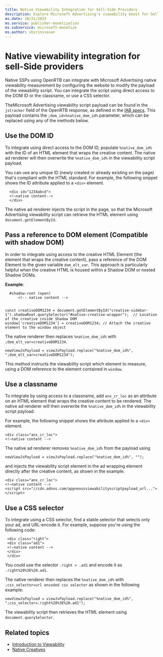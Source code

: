 ```yaml
---
title: Native Viewability Integration for Sell-Side Providers
description: Explore Microsoft Advertising's viewability boost for Sell-Side Providers by configuring websites to modify viewability script payloads.
ms.date: 10/21/2025
ms.service: publisher-monetization
ms.subservice: microsoft-monetize
ms.author: shsrinivasan
---
```


# Native viewability integration for sell-Side providers

Native SSPs using OpenRTB can integrate with Microsoft Advertising native viewability measurement by configuring the website to modify the payload of the viewability script. You can integrate the script using direct access to the DOM ID or the classname, or use a CSS selector.

TheMicrosoft Advertising viewability script payload can be found in the `jstracker` field of the OpenRTB response, as defined in the [IAB specs](https://www.iab.com/wp-content/uploads/2016/03/OpenRTB-Native-Ads-Specification-1-1_2016.pdf). This payload contains the `;dom_id=%native_dom_id%` parameter, which can be replaced using any of the methods below.

## Use the DOM ID

To integrate using direct access to the DOM ID, populate `%native_dom_id%` with the ID of an HTML element that wraps the creative content. The native ad renderer will then overwrite the `%native_dom_id%` in the viewability script payload.

You can use any unique ID (newly created or already existing on the page) that's compliant with the HTML standard. For example, the following snippet shows the ID attribute applied to a `<div>` element.

```
  <div id="1234abcd">
  <!—native content-->
  </div>
```

The native ad renderer injects the script in the page, so that the Microsoft Advertising viewability script can retrieve the HTML element using `document.getElementById`.

## Pass a reference to DOM element (Compatible with shadow DOM)

In order to integrate using access to the creative HTML Element (the element that wraps the creative content), pass a reference of the DOM Element to the given variable `dom_elt_var`. This approach is particularly helpful when the creative HTML is housed within a Shadow DOM or nested Shadow DOMs.

**Example**:

```
  #shadow-root (open)
      <!-- native content -->
    

const creativeDOM1234 = document.getElementById("creative-sidebar-1").shadowRoot.querySelector("#native-creative-wrapper");  // Location of the creative inside Shadow DOM
window['creativeDOM1234'] = creativeDOM1234; // Attach the creative element to the window object
```

The native renderer then replaces `%native_dom_id%` with `;dom_elt_var=creativeDOM1234`.

```
newViewJsPayload = viewJsPayload.replace("%native_dom_id%", ";dom_elt_var=creativeDOM1234");
```
This method instructs the viewability script which element to measure, using a DOM reference to the element contained in `window`.

## Use a classname

To integrate by using access to a classname, add `anx_cr_loc` as an attribute on an HTML element that wraps the creative content to be rendered. The native ad renderer will then overwrite the `%native_dom_id%` in the viewability script payload.

For example, the following snippet shows the attribute applied to a `<div>` element.

```
<div class="anx_cr_loc">  
<!—native content -->
```

The native ad renderer removes `%native_dom_id%` from the payload using

```
newViewJsPayload = viewJsPayload.replace("%native_dom_id%", "");
```

and injects the viewability script element in the ad wrapping element directly after the creative content, as shown in the example.

```
<div class="anx_cr_loc">
<!—native content -->
<script src="//cdn.adnxs.com/appnexusviewabilityscriptpayload_url...">
</script>
```

## Use a CSS selector

To integrate using a CSS selector, find a stable selector that selects only your ad, and URL-encode it. For example, suppose you're using the following code:

```
 <div class="right">
 <div class="ad1">
 <!—native content -->
 </div>
 </div>  
```

You could use the selector `.right > .ad1` and encode it as `.right%20%3E%20.ad1`.

The native renderer then replaces the `%native_dom_id%` with `;css_selector=url encoded css selector` as shown in the following example:

```
newViewJsPayload = viewJsPayload.replace("%native_dom_id%", ";css_selector=.right%20%3E%20.ad1");
```

The viewability script then retrieves the HTML element using `document.querySelector`.

## Related topics

- [Introduction to Viewability](introduction-to-viewability.md)
- [Native Creatives](native-creatives.md)